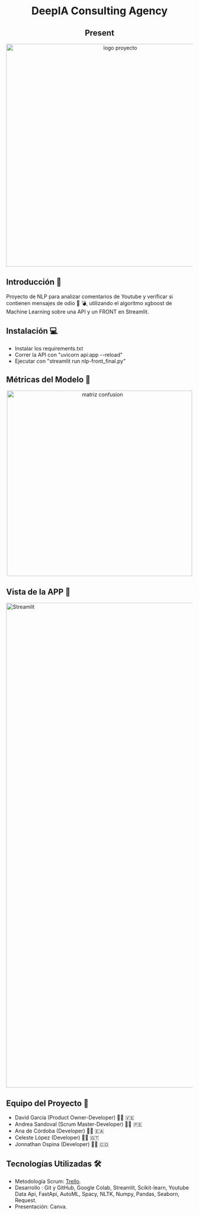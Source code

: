<h1 align ="center"> DeepIA Consulting Agency </h1>

<h2 align="center"> Present </h2>

<p align = "center">
	 <img src="https://user-images.githubusercontent.com/74676901/207125726-f8541518-ab9a-43b5-afd7-a6e13708d05c.png" alt="logo proyecto" height=”600”       width=600” style= "text-align: center"> 
   
</p>

## Introducción 🔮

Proyecto de NLP para analizar comentarios de Youtube y verificar si contienen mensajes de odio 📡 💣, utilizando el algoritmo xgboost de Machine Learning sobre una API y un FRONT en Streamlit.

## Instalación  💻 
- Instalar los requirements.txt    
- Correr la API con "uvicorn api:app --reload"  
- Ejecutar con "streamlit run nlp-front_final.py"   

## Métricas del Modelo 👾

<center>
	 <img src="https://user-images.githubusercontent.com/74676901/207124917-e5ed968c-9ab6-4401-a826-fcbc6da64ae2.png" alt="matriz confusion" height=”500”       width=500”>
</center>



## Vista de la APP 📲

<img width="1306" alt="Streamlit" src="https://user-images.githubusercontent.com/97572313/207042098-29eec8e1-9fcc-4a3d-8b2c-74cd847d639f.png">

## Equipo del Proyecto 🤖

- David García (Product Owner-Developer) 👨‍💻 🇻🇪  
- Andrea Sandoval (Scrum Master-Developer) 👩‍💻 🇵🇪  
- Ana de Córdoba (Developer) 👩‍💻 🇪🇦  
- Celeste López (Developer) 👩‍💻 🇬🇹  
- Jonnathan Ospina (Developer) 👨‍💻 🇨🇴  


## Tecnologías Utilizadas 🛠

- Metodología Scrum: <a href="https://discord.com/channels/1045324348984148008/1045324348984148011/1051830796144619520"> Trello</a>.  
- Desarrollo : Git y GitHub, Google Colab, Streamlit, Scikit-learn, Youtube Data Api, FastApi, AutoML, Spacy, NLTK, Numpy, Pandas, Seaborn, Request.  
- Presentación: Canva.  

